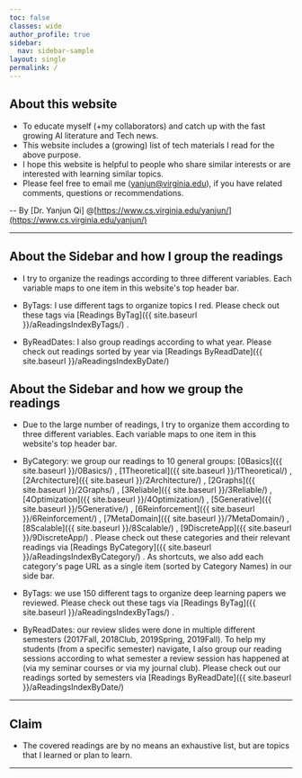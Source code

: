 ```yaml
---
toc: false
classes: wide
author_profile: true
sidebar:
  nav: sidebar-sample
layout: single
permalink: /
---
```


## About this website 

+ To educate myself (+my collaborators) and catch up with the fast growing AI literature and Tech news.
+ This website includes a (growing) list of tech materials I read for the above purpose.
+ I hope this website is helpful to people who share similar interests or are interested with learning similar topics.
+ Please feel free to email me (yanjun@virginia.edu), if you have related comments, questions or recommendations.


-- By [Dr. Yanjun Qi] @[https://www.cs.virginia.edu/yanjun/](https://www.cs.virginia.edu/yanjun/) 

---

## About the Sidebar and how I group the readings 

+ I try to organize the readings according to three different variables. Each variable maps to one item in this website's top header bar. 


+ ByTags: I use different tags to organize topics I red. Please check out these tags via [Readings ByTag]({{ site.baseurl }}/aReadingsIndexByTags/) . 


+ ByReadDates: I also group readings according to what year. Please check out  readings sorted by year via [Readings ByReadDate]({{ site.baseurl }}/aReadingsIndexByDate/) 

## About the Sidebar and how we group the readings 


+ Due to the large number of readings, I try to organize them according to three different variables. Each variable maps to one item in this website's top header bar. 

+ ByCategory: we group our readings to 10 general groups:  [0Basics]({{ site.baseurl }}/0Basics/) , [1Theoretical]({{ site.baseurl }}/1Theoretical/) , [2Architecture]({{ site.baseurl }}/2Architecture/) , [2Graphs]({{ site.baseurl }}/2Graphs/) , [3Reliable]({{ site.baseurl }}/3Reliable/) , [4Optimization]({{ site.baseurl }}/4Optimization/) , [5Generative]({{ site.baseurl }}/5Generative/) , [6Reinforcement]({{ site.baseurl }}/6Reinforcement/) , [7MetaDomain]({{ site.baseurl }}/7MetaDomain/) , [8Scalable]({{ site.baseurl }}/8Scalable/) , [9DiscreteApp]({{ site.baseurl }}/9DiscreteApp/)  . Please check out these categories and their relevant readings via [Readings ByCategory]({{ site.baseurl }}/aReadingsIndexByCategory/) . As shortcuts, we also add each category's page URL as a single item (sorted by Category Names) in our side bar. 


+ ByTags: we use 150 different tags to organize deep learning papers we reviewed. Please check out these tags via [Readings ByTag]({{ site.baseurl }}/aReadingsIndexByTags/) . 


+ ByReadDates: our review slides were done in multiple different semesters (2017Fall, 2018Club, 2019Spring, 2019Fall). To help my students (from a specific semester) navigate, I also group our reading sessions according to what semester a review session has happened at (via my seminar courses or via my journal club). Please check out our readings sorted by semesters via [Readings ByReadDate]({{ site.baseurl }}/aReadingsIndexByDate/) 


<hr>


## Claim 
+ The covered readings are by no means an exhaustive list, but are topics that I learned or plan to learn.


<hr>




<!--<table id="datatab3" summary="Table of readings" border="1">
<tr>
 <h3><b>
  <th>No.</th>
  <th>Date-Read</th>
  <th>Title and Information</th>
<th>PaperYear</th>
  </b>
  </h3>
</tr>

{% assign counter = 1 %}
{% assign sorted = site.posts  | sort: 'date' | reverse %}
{% for post in sorted %}

<tr>
<td>{{ counter }}</td>
<td><span class="date"> {{ post.date | date: "%Y, %-b, %-d "  }}</span></td>
<td><a href="{{ site.baseurl }}{{ post.url }}">{{ post.title }} </a></td>
<td>{{ post.desc }}</td>
</tr>

{% assign counter=counter | plus:1 %}
{% endfor %}

</table>  


Click on a tag to see relevant list of readings.

<ul class="tags">
{% assign sorted = site.tags | sort %}
{% for tag in sorted %}
  {% assign t = tag | first %}
  <li><a href="{{ site.baseurl }}/aReadingsIndexByTags/#{{t | replace:" ","-" }}">{{ t }}</a></li>
{% endfor %}
</ul>

---  

-->


<!--

Reading sessions organized by Categories. 

Click on a category to see relevant list of readings.

<ul class="tags">
{% assign sorted = site.categories | sort %}
{% for tag in sorted %}
  {% assign t = tag | first %}
  <li><a href="{{ site.baseurl }}/aReadingsIndexByCategory/#{{t | replace:" ","-" }}">{{ t }}</a></li>
{% endfor %}
</ul>

---

{% assign sorted = site.categories | sort %}
{% for tag in sorted %}
  {% assign t = tag | first %}

<h1><a name="{{t | replace:" ","-" }}"></a><a class="internal" href="{{ site.baseurl }}/#{{t | replace:" ","-" }}">{{ t  }}</a></h1>

-->

<!--- for each tag, get a table of index -->


<!--

<table id="datatab3" summary="Table of readings" border="1">
<tr>
 <h3><b>
  <th>No.</th>
  <th>Title and Information</th>
  <th>We Read @</th>
  </b>
  </h3>
</tr>

{% assign counter = 1 %}
{% assign sortedp = site.posts  | sort: 'date' %}
{% for post in sortedp %}
  {% if post.categories contains t %}

  <tr>
  <td>{{ counter }}</td>
  <td><a href="{{ site.baseurl }}{{ post.url }}">{{ post.title }}</a></td>
  <td>{{ post.desc }}</td>
  </tr>

  {% assign counter=counter | plus:1 %}
  {% endif %}
{% endfor %}
</table>



{% endfor %}


<hr>

--- 
<br>

We also use the following detailed tags to label each read post we finished. 

<br><br>



<div>
{% assign newtags = "" %}
{% assign sorted = site.tags | sort %}
{% for tag in sorted %}
    {% assign wt = tag | first %}
    {% assign t = wt | downcase %}
    {% assign at = t | replace:" ","-" %}

    {% unless newtags contains at %}
      {% assign newtags = newtags | join:',' | append:',' | append:at | split:',' %}
    {% endunless %}
{% endfor %}

{% assign sortednew = newtags | sort %}
{% for t in sortednew %}
  <a class="button"  href="{{ site.baseurl }}/aReadingsIndexByTags/#{{t }}">{{ t }}</a> 
{% endfor %}
</div>

-->
